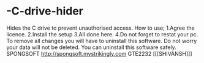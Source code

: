 # -C-drive-hider
Hides the C drive to prevent unauthorised access.
How to use;
1.Agree the licence.
2.Install the setup
3.All done here.
4.Do not forget to restat your pc.
To remove all changes you will
have to uninstall this software.
Do not worry your data will not be 
deleted.
You can uninstall this software safely.
SPONGSOFT
http://spongsoft.mystrikingly.com
GTE2232
[[[SHIVANSH]]]
